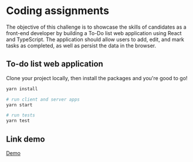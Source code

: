 # Coding assignments

The objective of this challenge is to showcase the skills of candidates as a front-end developer by building a To-Do list web application using React and TypeScript. The application should allow users to add, edit, and mark tasks as completed, as well as persist the data in the browser.

## To-do list web application

Clone your project locally, then install the packages and you're good to go!

```bash
yarn install

# run client and server apps
yarn start

# run tests
yarn test
```

## Link demo

[Demo](https://todoapp-two-opal.vercel.app/)